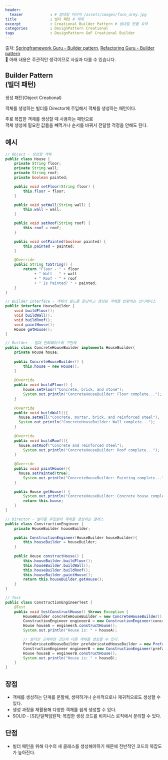 ```yaml
---
header:
  teaser            : # 썸네일 이미지 /assets/images/face_army.jpg
title               : 빌더 패턴 # 제목
excerpt             : Creational Builder Pattern # 썸네일 한줄 요약
categories          : DesignPattern Creational
tags                : DesignPattern GoF Creational Builder
---
```


출처: [Springframework Guru - Builder pattern](https://springframework.guru/gang-of-four-design-patterns/builder-pattern/), [Refactoring Guru - Builder pattern](https://refactoring.guru/design-patterns/builder)  
🚫 아래 내용은 주관적인 생각이므로 사실과 다를 수 있습니다.

## Builder Pattern<br>(빌더 패턴)

생성 패턴(Object Creational)

객체를 생성하는 빌더를 Director에 주입해서 객체를 생성하는 패턴이다.  

주로 복잡한 객체를 생성할 때 사용하는 패턴으로  
객체 생성에 필요한 값들을 빼먹거나 순서를 바꿔서 전달할 걱정을 안해도 된다.  

## 예시

```java
// Object - 생성할 객체
public class House {
    private String floor;
    private String wall;
    private String roof;
    private boolean painted;

    public void setFloor(String floor) {
        this.floor = floor;
    }

    public void setWall(String wall) {
        this.wall = wall;
    }

    public void setRoof(String roof) {
        this.roof = roof;
    }

    public void setPainted(boolean painted) {
        this.painted = painted;
    }

    @Override
    public String toString() {
        return "Floor - " + floor
             + " Wall - " + wall
             + " Roof - " + roof
             + " Is Painted? " + painted;
    }
}
```


```java
// Builder Interface - 객체의 필드를 할당하고 생성된 객체를 반환하는 인터페이스
public interface HouseBuilder {
    void buildFloor();
    void buildWall();
    void buildRoof();
    void paintHouse();
    House getHouse();
}
```

```java
// Builder - 빌더 인터페이스의 구현체
public class ConcreteHouseBuilder implements HouseBuilder{
    private House house;
    
    public ConcreteHouseBuilder() {
        this.house = new House();
    }
    
    @Override
    public void buildFloor() {
        house.setFloor("Concrete, brick, and stone");
        System.out.println("ConcreteHouseBuilder: Floor complete...");
    }
    
    @Override
    public void buildWall(){
      house.setWall("Concrete, mortar, brick, and reinforced steel");
      System.out.println("ConcreteHouseBuilder: Wall complete...");
    }
    
    @Override
    public void buildRoof(){
      house.setRoof("Concrete and reinforced steel");
        System.out.println("ConcreteHouseBuilder: Roof complete...");
    }
    
    @Override
    public void paintHouse(){
      house.setPainted(true);
        System.out.println("ConcreteHouseBuilder: Painting complete...");
    }

    public House getHouse() {
        System.out.println("ConcreteHouseBuilder: Concrete house complete...");
        return this.house;
    }
}
```

```java
// Director - 빌더를 주입받아 객체를 생성하는 클래스
public class ConstructionEngineer {
    private HouseBuilder houseBuilder;

    public ConstructionEngineer(HouseBuilder houseBuilder){
        this.houseBuilder = houseBuilder;
    }
    
    public House constructHouse() {
        this.houseBuilder.buildFloor();
        this.houseBuilder.buildWall();
        this.houseBuilder.buildRoof();
        this.houseBuilder.paintHouse();
        return this.houseBuilder.getHouse();
    }
}
```

```java
// Test
public class ConstructionEngineerTest {
    @Test
    public void testConstructHouse() throws Exception {
        HouseBuilder concreteHouseBuilder = new ConcreteHouseBuilder();
        ConstructionEngineer engineerA = new ConstructionEngineer(concreteHouseBuilder);
        House houseA = engineerA.constructHouse();
        System.out.println("House is: " + houseA);

        // 빌더만 교체하면 간단히 다른 객체를 생성할 수 있다.
        PrefabricatedHouseBuilder prefabricatedHouseBuilder = new PrefabricatedHouseBuilder();
        ConstructionEngineer engineerB = new ConstructionEngineer(prefabricatedHouseBuilder);
        House houseB = engineerB.constructHouse();
        System.out.println("House is: " + houseB);
    }
}
```

## 장점

- 객체를 생성하는 단계를 분할해, 생략하거나 순차적으로나 재귀적으로도 생성할 수 있다.
- 생성 과정을 재활용해 다양한 객체를 쉽게 생성할 수 있다.
- SOLID - [S]단일책임원칙: 복잡한 생성 코드를 비지니스 로직에서 분리할 수 있다.

## 단점

- 빌더 패턴을 위해 다수의 새 클래스를 생성해야하기 때문에 전반적인 코드의 복잡도가 높아진다.
